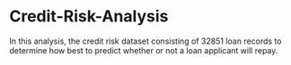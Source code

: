 # Credit-Risk-Analysis
In this analysis, the credit risk dataset consisting of 32851 loan records to determine how best to predict whether or not a loan applicant will repay.
